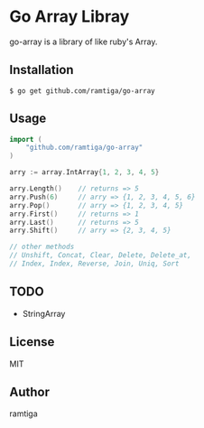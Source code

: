# Go Array Libray

go-array is a library of like ruby's Array.

## Installation

    $ go get github.com/ramtiga/go-array

## Usage

```go
import (
    "github.com/ramtiga/go-array"
)

arry := array.IntArray{1, 2, 3, 4, 5}

arry.Length()    // returns => 5
arry.Push(6)     // arry => {1, 2, 3, 4, 5, 6}
arry.Pop()       // arry => {1, 2, 3, 4, 5}
arry.First()     // returns => 1
arry.Last()      // returns => 5
arry.Shift()     // arry => {2, 3, 4, 5}

// other methods  
// Unshift, Concat, Clear, Delete, Delete_at, 
// Index, Index, Reverse, Join, Uniq, Sort

```

## TODO
- StringArray

## License
MIT

## Author
ramtiga

